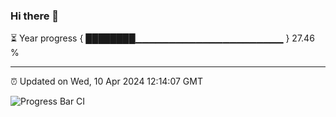 ### Hi there 👋

⏳ Year progress { ████████▁▁▁▁▁▁▁▁▁▁▁▁▁▁▁▁▁▁▁▁▁▁ } 27.46 %

---

⏰ Updated on Wed, 10 Apr 2024 12:14:07 GMT

![Progress Bar CI](https://github.com/Shyam-Makwana/GitHub-Actions-Demo/workflows/Progress%20Bar%20CI/badge.svg)
